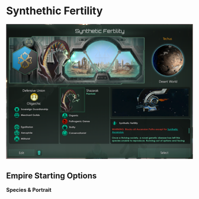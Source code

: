 # Synthethic Fertility

![image info](./Source/empire.png)

## Empire Starting Options

__Species & Portrait__
